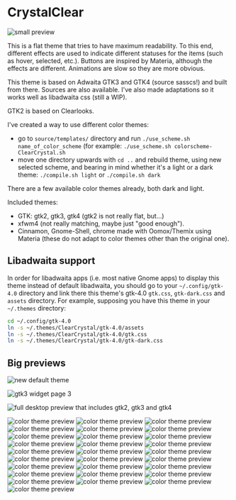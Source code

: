 # CrystalClear

![small preview](previews/logo.png)

This is a flat theme that tries to have maximum readability. To this end, different effects are used to indicate different statuses for the items (such as hover, selected, etc.). Buttons are inspired by Materia, although the effects are different. Animations are slow so they are more obvious.

This theme is based on Adwaita GTK3 and GTK4 (source sasscs!) and built from there. Sources are also available. I've also made adaptations so it works well as libadwaita css (still a WIP).

GTK2 is based on Clearlooks.

I've created a way to use different color themes:

- go to `source/templates/` directory and run `./use_scheme.sh name_of_color_scheme` (for example: `./use_scheme.sh colorscheme-ClearCrystal.sh`
- move one directory upwards with `cd ..` and rebuild theme, using new selected scheme, and bearing in mind whether it's a light or a dark theme: `./compile.sh light` or `./compile.sh dark`

There are a few available color themes already, both dark and light.

Included themes:

- GTK: gtk2, gtk3, gtk4 (gtk2 is not really flat, but...)
- xfwm4 (not really matching, maybe just "good enough").
- Cinnamon, Gnome-Shell, chrome made with Oomox/Themix using Materia (these do not adapt to color themes other than the original one).

## Libadwaita support

In order for libadwaita apps (i.e. most native Gnome apps) to display this theme instead of default libadwaita, you should go to your `~/.config/gtk-4.0` directory and link there this theme's  gtk-4.0 `gtk.css`, `gtk-dark.css` and `assets` directory. For example, supposing you have this theme in your `~/.themes` directory:

```sh
cd ~/.config/gtk-4.0
ln -s ~/.themes/ClearCrystal/gtk-4.0/assets
ln -s ~/.themes/ClearCrystal/gtk-4.0/gtk.css
ln -s ~/.themes/ClearCrystal/gtk-4.0/gtk-dark.css
```


## Big previews

![new default theme](previews/dark-ClearCrystal-neutral.png)

![gtk3 widget page 3](previews/gtk3wf-3.png)

![full desktop preview that includes gtk2, gtk3 and gtk4](previews/gtk3-gtk4-gtk2-desktop.png "Includes gtk2, gtk3 and gtk4")

![color theme preview](previews/scheme-LightBlue.png)
![color theme preview](previews/dark-adwaita.png)
![color theme preview](previews/dark-adwaita-yaro.png)
![color theme preview](previews/dark-ClearCrystal-less_dark.png)
![color theme preview](previews/dark-ClearCrystal-neutral.png)
![color theme preview](previews/dark-ClearCrystal.png)
![color theme preview](previews/dark-debian.png)
![color theme preview](previews/dark-forest.png)
![color theme preview](previews/dark-KvCyan.png)
![color theme preview](previews/dark-matrix.png)
![color theme preview](previews/dark-Pandora.png)
![color theme preview](previews/dark-red.png)
![color theme preview](previews/dark-yellow.png)
![color theme preview](previews/gtk3-gtk4-gtk2-desktop.png)
![color theme preview](previews/gtk3wf-2.png)
![color theme preview](previews/gtk3wf-3.png)
![color theme preview](previews/gtk4wf-1.png)
![color theme preview](previews/light-adwaita.png)
![color theme preview](previews/light-blue.png)
![color theme preview](previews/light-ClearCrystal.png)
![color theme preview](previews/light-debian.png)
![color theme preview](previews/light-greenyellow.png)
![color theme preview](previews/light-Skewaita.png)
![color theme preview](previews/light-turquoise.png)
![color theme preview](previews/logo.png)
![color theme preview](previews/scheme-ClearCrystal_less_dark.png)
![color theme preview](previews/scheme-ClearCrystal-neutral.png)
![color theme preview](previews/scheme-LightBlue.png)
